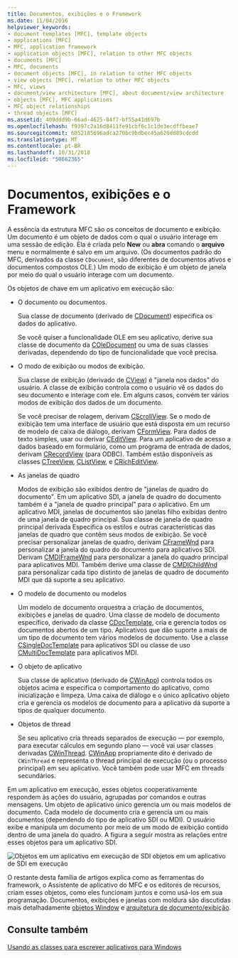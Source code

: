 ```yaml
---
title: Documentos, exibições e o Framework
ms.date: 11/04/2016
helpviewer_keywords:
- document templates [MFC], template objects
- applications [MFC]
- MFC, application framework
- application objects [MFC], relation to other MFC objects
- documents [MFC]
- MFC, documents
- document objects [MFC], in relation to other MFC objects
- view objects [MFC], relation to other MFC objects
- MFC, views
- document/view architecture [MFC], about document/view architecture
- objects [MFC], MFC applications
- MFC object relationships
- thread objects [MFC]
ms.assetid: 409ddd9b-66ad-4625-84f7-bf55a41d697b
ms.openlocfilehash: f9397c2a16d8411fe91cbf6c1c1de3ecdffbeae7
ms.sourcegitcommit: 6052185696adca270bc9bdbec45a626dd89cdcdd
ms.translationtype: MT
ms.contentlocale: pt-BR
ms.lasthandoff: 10/31/2018
ms.locfileid: "50662365"
---
```

# <a name="documents-views-and-the-framework"></a>Documentos, exibições e o Framework

A essência da estrutura MFC são os conceitos de documento e exibição. Um documento é um objeto de dados com o qual o usuário interage em uma sessão de edição. Ela é criada pelo **New** ou **abra** comando o **arquivo** menu e normalmente é salvo em um arquivo. (Os documentos padrão do MFC, derivados da classe `CDocument`, são diferentes de documentos ativos e documentos compostos OLE.) Um modo de exibição é um objeto de janela por meio do qual o usuário interage com um documento.

Os objetos de chave em um aplicativo em execução são:

- O documento ou documentos.

   Sua classe de documento (derivado de [CDocument](../mfc/reference/cdocument-class.md)) especifica os dados do aplicativo.

   Se você quiser a funcionalidade OLE em seu aplicativo, derive sua classe de documento da [COleDocument](../mfc/reference/coledocument-class.md) ou uma de suas classes derivadas, dependendo do tipo de funcionalidade que você precisa.

- O modo de exibição ou modos de exibição.

   Sua classe de exibição (derivado de [CView](../mfc/reference/cview-class.md)) é "janela nos dados" do usuário. A classe de exibição controla como o usuário vê os dados do seu documento e interage com ele. Em alguns casos, convém ter vários modos de exibição dos dados de um documento.

   Se você precisar de rolagem, derivam [CScrollView](../mfc/reference/cscrollview-class.md). Se o modo de exibição tem uma interface de usuário que está disposta em um recurso de modelo de caixa de diálogo, derivam [CFormView](../mfc/reference/cformview-class.md). Para dados de texto simples, usar ou derivar [CEditView](../mfc/reference/ceditview-class.md). Para um aplicativo de acesso a dados baseado em formulário, como um programa de entrada de dados, derivam [CRecordView](../mfc/reference/crecordview-class.md) (para ODBC). Também estão disponíveis as classes [CTreeView](../mfc/reference/ctreeview-class.md), [CListView](../mfc/reference/clistview-class.md), e [CRichEditView](../mfc/reference/cricheditview-class.md).

- As janelas de quadro

   Modos de exibição são exibidos dentro de "janelas de quadro do documento". Em um aplicativo SDI, a janela de quadro do documento também é a "janela de quadro principal" para o aplicativo. Em um aplicativo MDI, janelas de documentos são janelas filho exibidas dentro de uma janela de quadro principal. Sua classe de janela de quadro principal derivada Especifica os estilos e outras características das janelas de quadro que contêm seus modos de exibição. Se você precisar personalizar janelas de quadro, derivam [CFrameWnd](../mfc/reference/cframewnd-class.md) para personalizar a janela do quadro do documento para aplicativos SDI. Derivam [CMDIFrameWnd](../mfc/reference/cmdiframewnd-class.md) para personalizar a janela do quadro principal para aplicativos MDI. Também derive uma classe de [CMDIChildWnd](../mfc/reference/cmdichildwnd-class.md) para personalizar cada tipo distinto de janelas de quadro de documento MDI que dá suporte a seu aplicativo.

- O modelo de documento ou modelos

   Um modelo de documento orquestra a criação de documentos, exibições e janelas de quadro. Uma classe de modelo de documento específico, derivado da classe [CDocTemplate](../mfc/reference/cdoctemplate-class.md), cria e gerencia todos os documentos abertos de um tipo. Aplicativos que dão suporte a mais de um tipo de documento tem vários modelos de documento. Use a classe [CSingleDocTemplate](../mfc/reference/csingledoctemplate-class.md) para aplicativos SDI ou classe de uso [CMultiDocTemplate](../mfc/reference/cmultidoctemplate-class.md) para aplicativos MDI.

- O objeto de aplicativo

   Sua classe de aplicativo (derivado de [CWinApp](../mfc/reference/cwinapp-class.md)) controla todos os objetos acima e especifica o comportamento do aplicativo, como inicialização e limpeza. Uma caixa de diálogo e o único aplicativo objeto cria e gerencia os modelos de documento para a aplicativo dá suporte a tipos de qualquer documento.

- Objetos de thread

   Se seu aplicativo cria threads separados de execução — por exemplo, para executar cálculos em segundo plano — você vai usar classes derivadas [CWinThread](../mfc/reference/cwinthread-class.md). [CWinApp](../mfc/reference/cwinapp-class.md) propriamente dito é derivado de `CWinThread` e representa o thread principal de execução (ou o processo principal) em seu aplicativo. Você também pode usar MFC em threads secundários.

Em um aplicativo em execução, esses objetos cooperativamente respondem às ações do usuário, agrupadas por comandos e outras mensagens. Um objeto de aplicativo único gerencia um ou mais modelos de documento. Cada modelo de documento cria e gerencia um ou mais documentos (dependendo do tipo de aplicativo SDI ou MDI). O usuário exibe e manipula um documento por meio de um modo de exibição contido dentro de uma janela do quadro. A figura a seguir mostra as relações entre esses objetos para um aplicativo SDI.

![Objetos em um aplicativo em execução de SDI](../mfc/media/vc386v1.gif "vc386v1") objetos em um aplicativo de SDI em execução

O restante desta família de artigos explica como as ferramentas do framework, o Assistente de aplicativo do MFC e os editores de recursos, criam esses objetos, como eles funcionam juntos e como usá-los em sua programação. Documentos, exibições e janelas com moldura são discutidas mais detalhadamente [objetos Window](../mfc/window-objects.md) e [arquitetura de documento/exibição](../mfc/document-view-architecture.md).

## <a name="see-also"></a>Consulte também

[Usando as classes para escrever aplicativos para Windows](../mfc/using-the-classes-to-write-applications-for-windows.md)
